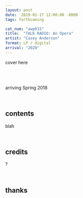 ```yaml
---
layout: post
date:  2019-01-17 12:00:00 -0800
tags: forthcoming

cat_num: "awp015"
title:  "TALK RADIO: An Opera"
artist: "Casey Anderson"
format: LP / digital
arrival: "2020"
---
```


cover here

<br/>

<br/>arriving Spring 2018

<br/>

## contents

blah

<br/>

## credits

?

<br/>

## thanks
